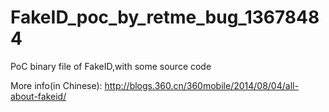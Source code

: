 FakeID_poc_by_retme_bug_13678484
================================

PoC binary file of  FakeID,with some source code

More info(in Chinese): http://blogs.360.cn/360mobile/2014/08/04/all-about-fakeid/
